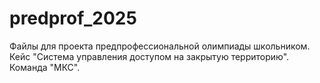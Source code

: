 # predprof_2025
Файлы для проекта предпрофессиональной олимпиады школьником. Кейс "Система управления доступом на закрытую территорию". Команда "МКС".
